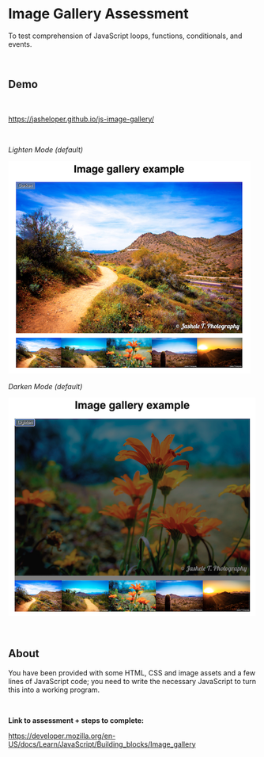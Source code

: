 # Image Gallery Assessment
To test comprehension of JavaScript loops, functions, conditionals, and events. 

<br>


## Demo

<br>

https://jasheloper.github.io/js-image-gallery/

<br>

*Lighten Mode (default)*

![Image Gallery Demo - Jashele T.](demo1.png)


*Darken Mode (default)*

![Image Gallery Demo - Jashele T.](demo2.png)


<br>


## About


You have been provided with some HTML, CSS and image assets and a few lines of JavaScript code; you need to write the necessary JavaScript to turn this into a working program. 

<br>

**Link to assessment + steps to complete:**


https://developer.mozilla.org/en-US/docs/Learn/JavaScript/Building_blocks/Image_gallery